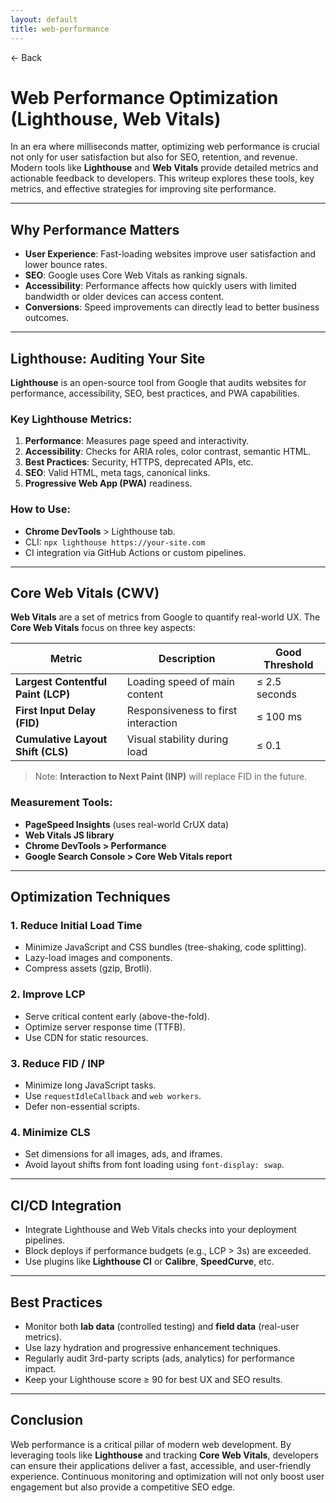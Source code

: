 ```yaml
---
layout: default
title: web-performance 
---
```


<a href="https://anish7600.github.io/technical-writeups" style="text-decoration: none;">← Back</a>


# Web Performance Optimization (Lighthouse, Web Vitals)

In an era where milliseconds matter, optimizing web performance is crucial not only for user satisfaction but also for SEO, retention, and revenue. Modern tools like **Lighthouse** and **Web Vitals** provide detailed metrics and actionable feedback to developers. This writeup explores these tools, key metrics, and effective strategies for improving site performance.

---

##  Why Performance Matters

* **User Experience**: Fast-loading websites improve user satisfaction and lower bounce rates.
* **SEO**: Google uses Core Web Vitals as ranking signals.
* **Accessibility**: Performance affects how quickly users with limited bandwidth or older devices can access content.
* **Conversions**: Speed improvements can directly lead to better business outcomes.

---

##  Lighthouse: Auditing Your Site

**Lighthouse** is an open-source tool from Google that audits websites for performance, accessibility, SEO, best practices, and PWA capabilities.

###  Key Lighthouse Metrics:

1. **Performance**: Measures page speed and interactivity.
2. **Accessibility**: Checks for ARIA roles, color contrast, semantic HTML.
3. **Best Practices**: Security, HTTPS, deprecated APIs, etc.
4. **SEO**: Valid HTML, meta tags, canonical links.
5. **Progressive Web App (PWA)** readiness.

###  How to Use:

* **Chrome DevTools** > Lighthouse tab.
* CLI: `npx lighthouse https://your-site.com`
* CI integration via GitHub Actions or custom pipelines.

---

##  Core Web Vitals (CWV)

**Web Vitals** are a set of metrics from Google to quantify real-world UX. The **Core Web Vitals** focus on three key aspects:

| Metric                             | Description                         | Good Threshold |
| ---------------------------------- | ----------------------------------- | -------------- |
| **Largest Contentful Paint (LCP)** | Loading speed of main content       | ≤ 2.5 seconds  |
| **First Input Delay (FID)**        | Responsiveness to first interaction | ≤ 100 ms       |
| **Cumulative Layout Shift (CLS)**  | Visual stability during load        | ≤ 0.1          |

> Note: **Interaction to Next Paint (INP)** will replace FID in the future.

### Measurement Tools:

* **PageSpeed Insights** (uses real-world CrUX data)
* **Web Vitals JS library**
* **Chrome DevTools > Performance**
* **Google Search Console > Core Web Vitals report**

---

##  Optimization Techniques

### 1. **Reduce Initial Load Time**

* Minimize JavaScript and CSS bundles (tree-shaking, code splitting).
* Lazy-load images and components.
* Compress assets (gzip, Brotli).

### 2. **Improve LCP**

* Serve critical content early (above-the-fold).
* Optimize server response time (TTFB).
* Use CDN for static resources.

### 3. **Reduce FID / INP**

* Minimize long JavaScript tasks.
* Use `requestIdleCallback` and `web workers`.
* Defer non-essential scripts.

### 4. **Minimize CLS**

* Set dimensions for all images, ads, and iframes.
* Avoid layout shifts from font loading using `font-display: swap`.

---

##  CI/CD Integration

* Integrate Lighthouse and Web Vitals checks into your deployment pipelines.
* Block deploys if performance budgets (e.g., LCP > 3s) are exceeded.
* Use plugins like **Lighthouse CI** or **Calibre**, **SpeedCurve**, etc.

---

##  Best Practices

* Monitor both **lab data** (controlled testing) and **field data** (real-user metrics).
* Use lazy hydration and progressive enhancement techniques.
* Regularly audit 3rd-party scripts (ads, analytics) for performance impact.
* Keep your Lighthouse score ≥ 90 for best UX and SEO results.

---

##  Conclusion

Web performance is a critical pillar of modern web development. By leveraging tools like **Lighthouse** and tracking **Core Web Vitals**, developers can ensure their applications deliver a fast, accessible, and user-friendly experience. Continuous monitoring and optimization will not only boost user engagement but also provide a competitive SEO edge.
